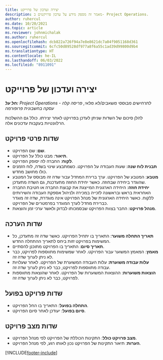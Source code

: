 ```yaml
---
title: יצירה ועדכון של פרוייקט
description: מאמר זה מספק מידע על עדכון פרויקטים ב- Project Operations.
author: ruhercul
ms.date: 10/20/2021
ms.topic: article
ms.reviewer: johnmichalak
ms.author: ruhercul
ms.openlocfilehash: dcb822a726f94a7e8e8621dc7a04f9051168d361
ms.sourcegitcommit: 6cfc50d89528df977a8f6a55c1ad39d99800d9b4
ms.translationtype: HT
ms.contentlocale: he-IL
ms.lasthandoff: 06/03/2022
ms.locfileid: "8911091"
---
```

# <a name="create-and-update-a-project"></a>יצירה ועדכון של פרוייקט

_**חל על:** Project Operations לתרחישים מבוססי משאבים/לא מלאי, פריסה קלה - עסקה בחשבונית פרופורמה_

להלן סיכום של השדות שניתן לעדכן בפרויקט לאחר יצירתו. כולל גם ההשלכות הרלוונטיות בעקבות עדכונים אלה.

## <a name="project-detail-fields"></a>שדות פרטי פרויקט

- **שם**: שם הפרויקט.
- **תיאור**: מבט כולל על הפרויקט.
- **לקוח**: החברה לה יסופק הפרויקט.
- **תבנית לוח שנה**: שעות העבודה על הפרויקט. כשמתבצע שינוי בשדה, לוח הזמנים כולו מחושב מחדש.
- **מטבע**: המטבע של הפרויקט. ערך ברירת המחדל עבור שדה זה מבוסס על המטבע שהוגדר ביחידה שבחוזה. כאשר יחידת החוזה מתעדכנת, גם השדה מתעדכן.
- **יחידת חוזה**: היחידה הארגונית המייצגת את קבוצת החברה או חטיבת החברה האחראית בראש ובראשונה לזכייה במכירה ולניהול אספקת העבודה והשירותים ללקוח.  כאשר היחידה הארגונית של מנהל הפרויקט אינה מוגדרת, שדה זה מוגדר כברירת מחדל לערך המוגדר בפרמטרים של הפרויקט.
- **מנהל פרויקט**: החבר בצוות הפרויקט שבסמכותו לבדוק ולאשר ערכי זמן והוצאות.

## <a name="estimate-fields"></a>שדות הערכה

- **תאריך התחלה משוער**: התאריך בו יתחיל הפרויקט. כאשר שדה זה מתעדכן, כל המשימות בפרויקט זזות ביחס לתאריך ההתחלה החדש.
- **תאריך סיום**: התאריך בו הפרויקט מתוכנן להסתיים.
- **מאמץ**: המאמץ המשוער עבור הפרויקט. לאחר שמשימות מתווספות לפרויקט, כבר לא ניתן לערוך שדה זה.
- **עלות עבודה משוערת**: עלות העבודה המשוערת של הפרויקט. לאחר שעלויות עבודה מתווספות לפרויקט, כבר לא ניתן לערוך שדה זה.
- **הוצאות משוערות**: ההוצאות המשוערות של הפרויקט. לאחר שהוצאות מתווספות לפרויקט, כבר לא ניתן לערוך שדה זה.

## <a name="project-actual-fields"></a>שדות פרויקט בפועל
- **התחלה בפועל**: התאריך בו החל הפרויקט.
- **סיום בפועל**: יעודכן לאחר סיום הפרויקט.

## <a name="project-status-fields"></a>שדות מצב פרויקט

- **מצב פרויקט כולל**: התקינות הכוללת של הפרויקט לפי מנהל הפרויקט.
- **הערות**: תיאור התקינות של הפרויקט נכון לאותו רגע, לפי מנהל הפרויקט.



[!INCLUDE[footer-include](../includes/footer-banner.md)]
